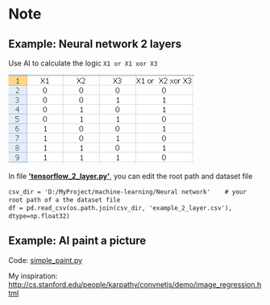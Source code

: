 # Note

## Example: Neural network 2 layers

Use AI to calculate the logic `X1 or X1 xor X3`

![dataset_logic.PNG](images/dataset_logic.PNG)

In file [__'tensorflow_2_layer.py'__](tensorflow_2_layer.py), you can edit the root path and dataset file 

```
csv_dir = 'D:/MyProject/machine-learning/Neural network' 	# your root path of a the dataset file		
df = pd.read_csv(os.path.join(csv_dir, 'example_2_layer.csv'), dtype=np.float32) 
```

## Example: AI paint a picture

Code: [simple_paint.py](simple_paint.py)

My inspiration: http://cs.stanford.edu/people/karpathy/convnetjs/demo/image_regression.html

